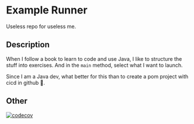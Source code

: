 # Example Runner

Useless repo for useless me.

## Description

When I follow a book to learn to code and use Java, I like to structure the stuff into exercises.
And in the `main` method, select what I want to launch.

Since I am a Java dev, what better for this than to create a pom project with cicd in github 🤷.

## Other

[![codecov](https://codecov.io/gh/MocoNinja/exercise-runner/branch/master/graph/badge.svg)](https://codecov.io/gh/MocoNinja/exercise-runner)
